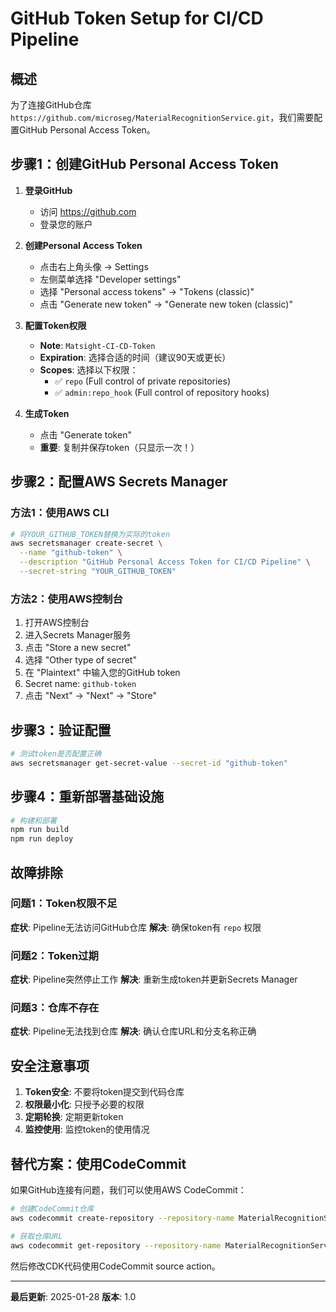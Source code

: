 # GitHub Token Setup for CI/CD Pipeline

## 概述

为了连接GitHub仓库 `https://github.com/microseg/MaterialRecognitionService.git`，我们需要配置GitHub Personal Access Token。

## 步骤1：创建GitHub Personal Access Token

1. **登录GitHub**
   - 访问 https://github.com
   - 登录您的账户

2. **创建Personal Access Token**
   - 点击右上角头像 → Settings
   - 左侧菜单选择 "Developer settings"
   - 选择 "Personal access tokens" → "Tokens (classic)"
   - 点击 "Generate new token" → "Generate new token (classic)"

3. **配置Token权限**
   - **Note**: `Matsight-CI-CD-Token`
   - **Expiration**: 选择合适的时间（建议90天或更长）
   - **Scopes**: 选择以下权限：
     - ✅ `repo` (Full control of private repositories)
     - ✅ `admin:repo_hook` (Full control of repository hooks)

4. **生成Token**
   - 点击 "Generate token"
   - **重要**: 复制并保存token（只显示一次！）

## 步骤2：配置AWS Secrets Manager

### 方法1：使用AWS CLI
```bash
# 将YOUR_GITHUB_TOKEN替换为实际的token
aws secretsmanager create-secret \
  --name "github-token" \
  --description "GitHub Personal Access Token for CI/CD Pipeline" \
  --secret-string "YOUR_GITHUB_TOKEN"
```

### 方法2：使用AWS控制台
1. 打开AWS控制台
2. 进入Secrets Manager服务
3. 点击 "Store a new secret"
4. 选择 "Other type of secret"
5. 在 "Plaintext" 中输入您的GitHub token
6. Secret name: `github-token`
7. 点击 "Next" → "Next" → "Store"

## 步骤3：验证配置

```bash
# 测试token是否配置正确
aws secretsmanager get-secret-value --secret-id "github-token"
```

## 步骤4：重新部署基础设施

```bash
# 构建和部署
npm run build
npm run deploy
```

## 故障排除

### 问题1：Token权限不足
**症状**: Pipeline无法访问GitHub仓库
**解决**: 确保token有 `repo` 权限

### 问题2：Token过期
**症状**: Pipeline突然停止工作
**解决**: 重新生成token并更新Secrets Manager

### 问题3：仓库不存在
**症状**: Pipeline无法找到仓库
**解决**: 确认仓库URL和分支名称正确

## 安全注意事项

1. **Token安全**: 不要将token提交到代码仓库
2. **权限最小化**: 只授予必要的权限
3. **定期轮换**: 定期更新token
4. **监控使用**: 监控token的使用情况

## 替代方案：使用CodeCommit

如果GitHub连接有问题，我们可以使用AWS CodeCommit：

```bash
# 创建CodeCommit仓库
aws codecommit create-repository --repository-name MaterialRecognitionService

# 获取仓库URL
aws codecommit get-repository --repository-name MaterialRecognitionService
```

然后修改CDK代码使用CodeCommit source action。

---

**最后更新**: 2025-01-28
**版本**: 1.0
